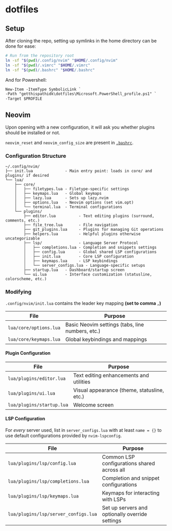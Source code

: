 # dotfiles

## Setup
After cloning the repo, setting up symlinks in the home directory can be done for ease:

```bash
# Run from the repository root
ln -sf "$(pwd)/.config/nvim" "$HOME/.config/nvim"
ln -sf "$(pwd)/.vimrc" "$HOME/.vimrc"
ln -sf "$(pwd)/.bashrc" "$HOME/.bashrc"
```

And for Powershell:
```ps
New-Item -ItemType SymbolicLink `
-Path "getthispathidk\dotfiles\Microsoft.PowerShell_profile.ps1" `
-Target $PROFILE
```

## Neovim
Upon opening with a new configuration, it will ask you whether plugins should be installed or not.

`neovim_reset` and `neovim_config_size` are present in [`.bashrc`](.bashrc).

### Configuration Structure

```
~/.config/nvim/
├── init.lua              - Main entry point: loads in core/ and plugins/ if desired
└── lua/
    ├── core/
    │   ├── filetypes.lua - Filetype-specific settings
    │   ├── keymaps.lua   - Global keymaps
    │   ├── lazy.lua      - Sets up lazy.nvim
    │   ├── options.lua   - Neovim options (set vim.opt)
    │   └── terminal.lua  - Terminal configurations
    └── plugins/
        ├── editor.lua          - Text editing plugins (surround, comments, etc.)
        ├── file_tree.lua       - File navigation
        ├── git_plugins.lua     - Plugins for managing Git operations
        ├── helpers.lua         - Helpful plugins otherwise uncategorizable
        ├── lsp/                - Language Server Protocol
        │   ├── completions.lua - Completion and snippets settings
        │   ├── config.lua      - Global shared LSP configurations
        │   ├── init.lua        - Core LSP configuration
        │   ├── keymaps.lua     - LSP keybindings
        │   └── server_configs.lua - Language-specific setups
        ├── startup.lua   - Dashboard/startup screen
        └── ui.lua        - Interface customization (statusline, colorscheme, etc.)
```

### Modifying
`.config/nvim/init.lua` contains the leader key mapping **(set to comma `,`)**

| File | Purpose |
|------|---------|
| `lua/core/options.lua` | Basic Neovim settings (tabs, line numbers, etc.) |
| `lua/core/keymaps.lua` | Global keybindings and mappings |

#### Plugin Configuration
| File | Purpose |
|------|---------|
| `lua/plugins/editor.lua` | Text editing enhancements and utilities |
| `lua/plugins/ui.lua` | Visual appearance (theme, statusline, etc.) |
| `lua/plugins/startup.lua` | Welcome screen |

#### LSP Configuration
For *every* server used, list in `server_configs.lua` with at least `name = {}` to use default configurations provided by `nvim-lspconfig`.

| File | Purpose |
|------|---------|
| `lua/plugins/lsp/config.lua` | Common LSP configurations shared across all |
| `lua/plugins/lsp/completions.lua` | Completion and snippet configurations |
| `lua/plugins/lsp/keymaps.lua` | Keymaps for interacting with LSPs |
| `lua/plugins/lsp/server_configs.lua` | Set up servers and optionally override settings |

